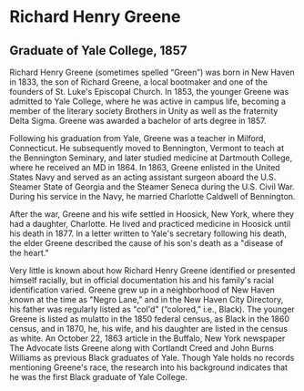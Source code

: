 # Richard Henry Greene
## Graduate of Yale College, 1857
Richard Henry Greene (sometimes spelled “Green”)  was born in New Haven in 1833, the son of Richard Greene, a local bootmaker and one of the founders of St. Luke's Episcopal Church. In 1853, the younger Greene was admitted to Yale College, where he was active in campus life, becoming a member of the literary society Brothers in Unity as well as the fraternity Delta Sigma. Greene was awarded a bachelor of arts degree in 1857.

Following his graduation from Yale, Greene was a teacher in Milford, Connecticut. He subsequently moved to Bennington, Vermont to teach at the Bennington Seminary, and later studied medicine at Dartmouth College, where he received an MD in 1864. In 1863, Greene enlisted in the United States Navy and served as an acting assistant surgeon aboard the U.S. Steamer State of Georgia and the Steamer Seneca during the U.S. Civil War. During his service in the Navy, he married Charlotte Caldwell of Bennington.

After the war, Greene and his wife settled in Hoosick, New York, where they had a daughter, Charlotte. He lived and practiced medicine in Hoosick until his death in 1877. In a letter written to Yale's secretary following his death, the elder Greene described the cause of his son's death as a "disease of the heart."

Very little is known about how Richard Henry Greene identified or presented himself racially, but in official documentation his and his family's racial identification varied. Greene grew up in a neighborhood of New Haven known at the time as "Negro Lane," and in the New Haven City Directory, his father was regularly listed as "col'd" (“colored,” i.e., Black). The younger Greene is listed as mulatto in the 1850 federal census, as Black in the 1860 census, and in 1870, he, his wife, and his daughter are listed in the census as white. An October 22, 1863 article in the Buffalo, New York newspaper The Advocate lists Greene along with Cortlandt Creed and John Burns Williams as previous Black graduates of Yale. Though Yale holds no records mentioning Greene's race, the research into his background indicates that he was the first Black graduate of Yale College. 